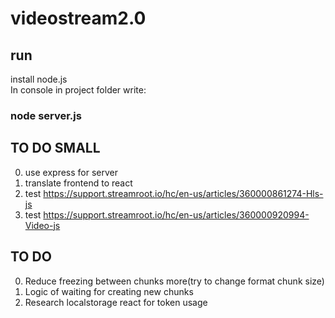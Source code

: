 # videostream2.0

## run

install node.js  
In console in project folder write: 
### node server.js 

## TO DO SMALL
0. use express for server
1. translate frontend to react
2. test https://support.streamroot.io/hc/en-us/articles/360000861274-Hls-js
3. test https://support.streamroot.io/hc/en-us/articles/360000920994-Video-js

## TO DO
0. Reduce freezing between chunks more(try to change format chunk size)
1. Logic of waiting for creating new chunks
2. Research localstorage react for token usage
